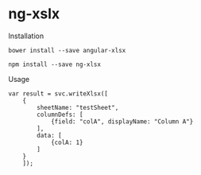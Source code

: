 # ng-xslx

Installation

    bower install --save angular-xlsx
    
    npm install --save ng-xlsx

Usage

    var result = svc.writeXlsx([
		{
			sheetName: "testSheet",
			columnDefs: [
				{field: "colA", displayName: "Column A"}
			],
			data: [
				{colA: 1}
			]
		}
		]);
